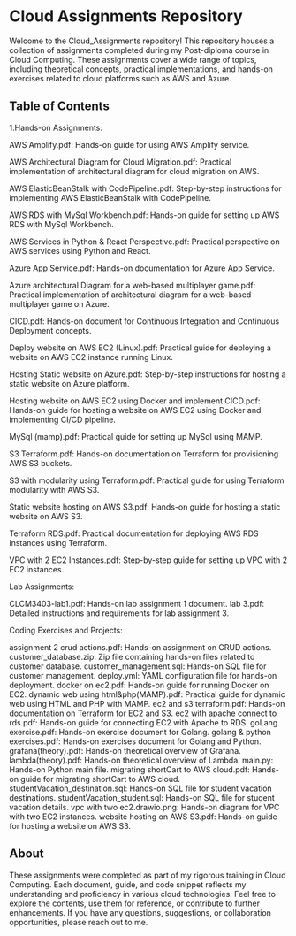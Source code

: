 # Cloud Assignments Repository

Welcome to the Cloud_Assignments repository! This repository houses a collection of assignments completed during my Post-diploma course in Cloud Computing. These assignments cover a wide range of topics, including theoretical concepts, practical implementations, and hands-on exercises related to cloud platforms such as AWS and Azure.

## Table of Contents

1.Hands-on Assignments:

AWS Amplify.pdf: Hands-on guide for using AWS Amplify service.

AWS Architectural Diagram for Cloud Migration.pdf: Practical implementation of architectural diagram for cloud migration on AWS.

AWS ElasticBeanStalk with CodePipeline.pdf: Step-by-step instructions for implementing AWS ElasticBeanStalk with CodePipeline.

AWS RDS with MySql Workbench.pdf: Hands-on guide for setting up AWS RDS with MySql Workbench.

AWS Services in Python & React Perspective.pdf: Practical perspective on AWS services using Python and React.

Azure App Service.pdf: Hands-on documentation for Azure App Service.

Azure architectural Diagram for a web-based multiplayer game.pdf: Practical implementation of architectural diagram for a web-based multiplayer game on Azure.

CICD.pdf: Hands-on document for Continuous Integration and Continuous Deployment concepts.

Deploy website on AWS EC2 (Linux).pdf: Practical guide for deploying a website on AWS EC2 instance running Linux.

Hosting Static website on Azure.pdf: Step-by-step instructions for hosting a static website on Azure platform.

Hosting website on AWS EC2 using Docker and implement CICD.pdf: Hands-on guide for hosting a website on AWS EC2 using Docker and implementing CI/CD pipeline.

MySql (mamp).pdf: Practical guide for setting up MySql using MAMP.

S3 Terraform.pdf: Hands-on documentation on Terraform for provisioning AWS S3 buckets.

S3 with modularity using Terraform.pdf: Practical guide for using Terraform modularity with AWS S3.

Static website hosting on AWS S3.pdf: Hands-on guide for hosting a static website on AWS S3.

Terraform RDS.pdf: Practical documentation for deploying AWS RDS instances using Terraform.

VPC with 2 EC2 Instances.pdf: Step-by-step guide for setting up VPC with 2 EC2 instances.

Lab Assignments:

CLCM3403-lab1.pdf: Hands-on lab assignment 1 document.
lab 3.pdf: Detailed instructions and requirements for lab assignment 3.

Coding Exercises and Projects:

assignment 2 crud actions.pdf: Hands-on assignment on CRUD actions.
customer_database.zip: Zip file containing hands-on files related to customer database.
customer_management.sql: Hands-on SQL file for customer management.
deploy.yml: YAML configuration file for hands-on deployment.
docker on ec2.pdf: Hands-on guide for running Docker on EC2.
dynamic web using html&php(MAMP).pdf: Practical guide for dynamic web using HTML and PHP with MAMP.
ec2 and s3 terraform.pdf: Hands-on documentation on Terraform for EC2 and S3.
ec2 with apache connect to rds.pdf: Hands-on guide for connecting EC2 with Apache to RDS.
goLang exercise.pdf: Hands-on exercise document for Golang.
golang & python exercises.pdf: Hands-on exercises document for Golang and Python.
grafana(theory).pdf: Hands-on theoretical overview of Grafana.
lambda(theory).pdf: Hands-on theoretical overview of Lambda.
main.py: Hands-on Python main file.
migrating shortCart to AWS cloud.pdf: Hands-on guide for migrating shortCart to AWS cloud.
studentVacation_destination.sql: Hands-on SQL file for student vacation destinations.
studentVacation_student.sql: Hands-on SQL file for student vacation details.
vpc with two ec2.drawio.png: Hands-on diagram for VPC with two EC2 instances.
website hosting on AWS S3.pdf: Hands-on guide for hosting a website on AWS S3.


## About

These assignments were completed as part of my rigorous training in Cloud Computing. Each document, guide, and code snippet reflects my understanding and proficiency in various cloud technologies. Feel free to explore the contents, use them for reference, or contribute to further enhancements. If you have any questions, suggestions, or collaboration opportunities, please reach out to me.

